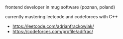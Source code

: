 frontend developer in mug software (poznan, poland)

currently mastering leetcode and codeforces with C++
- https://leetcode.com/adrianfrackowiak/
- https://codeforces.com/profile/adifrac/
